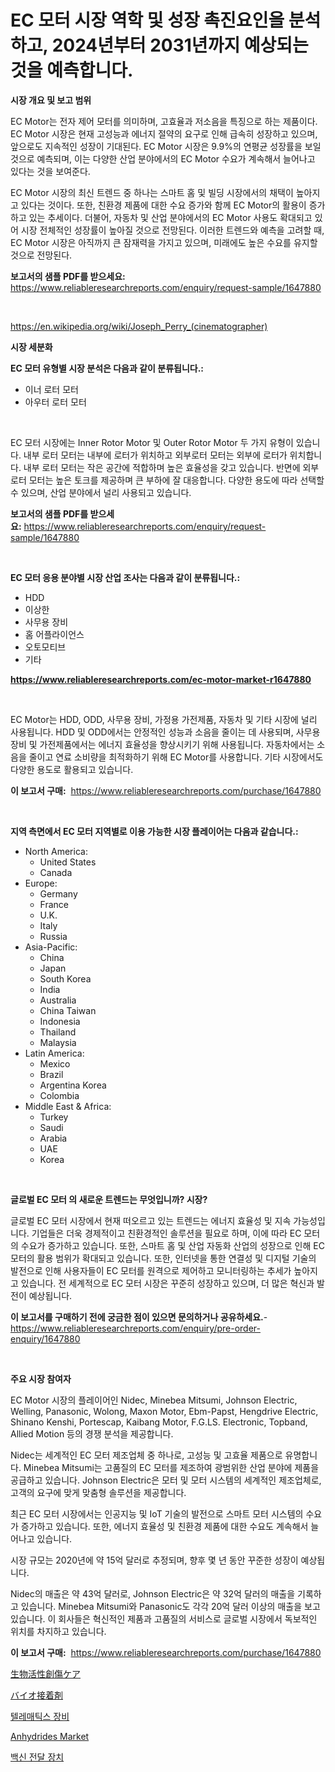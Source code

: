 <p><h1>EC 모터 시장 역학 및 성장 촉진요인을 분석하고, 2024년부터 2031년까지 예상되는 것을 예측합니다.</h1></p><p><strong>시장 개요 및 보고 범위</strong></p>
<p><p>EC Motor는 전자 제어 모터를 의미하며, 고효율과 저소음을 특징으로 하는 제품이다. EC Motor 시장은 현재 고성능과 에너지 절약의 요구로 인해 급속히 성장하고 있으며, 앞으로도 지속적인 성장이 기대된다. EC Motor 시장은 9.9%의 연평균 성장률을 보일 것으로 예측되며, 이는 다양한 산업 분야에서의 EC Motor 수요가 계속해서 늘어나고 있다는 것을 보여준다.</p><p>EC Motor 시장의 최신 트렌드 중 하나는 스마트 홈 및 빌딩 시장에서의 채택이 높아지고 있다는 것이다. 또한, 친환경 제품에 대한 수요 증가와 함께 EC Motor의 활용이 증가하고 있는 추세이다. 더불어, 자동차 및 산업 분야에서의 EC Motor 사용도 확대되고 있어 시장 전체적인 성장률이 높아질 것으로 전망된다. 이러한 트렌드와 예측을 고려할 때, EC Motor 시장은 아직까지 큰 잠재력을 가지고 있으며, 미래에도 높은 수요를 유지할 것으로 전망된다.</p></p>
<p><strong>보고서의 샘플 PDF를 받으세요:</strong> <a href="https://www.reliableresearchreports.com/enquiry/request-sample/1647880">https://www.reliableresearchreports.com/enquiry/request-sample/1647880</a></p>
<p>&nbsp;</p>
<p><a href="https://en.wikipedia.org/wiki/Joseph_Perry_(cinematographer)">https://en.wikipedia.org/wiki/Joseph_Perry_(cinematographer)</a></p>
<p><strong>시장 세분화</strong></p>
<p><strong>EC 모터 유형별 시장 분석은 다음과 같이 분류됩니다.:</strong></p>
<p><ul><li>이너 로터 모터</li><li>아우터 로터 모터</li></ul></p>
<p>&nbsp;</p>
<p><p>EC 모터 시장에는 Inner Rotor Motor 및 Outer Rotor Motor 두 가지 유형이 있습니다. 내부 로터 모터는 내부에 로터가 위치하고 외부로터 모터는 외부에 로터가 위치합니다. 내부 로터 모터는 작은 공간에 적합하며 높은 효율성을 갖고 있습니다. 반면에 외부 로터 모터는 높은 토크를 제공하며 큰 부하에 잘 대응합니다. 다양한 용도에 따라 선택할 수 있으며, 산업 분야에서 널리 사용되고 있습니다.</p></p>
<p><strong>보고서의 샘플 PDF를 받으세요:</strong>&nbsp;<a href="https://www.reliableresearchreports.com/enquiry/request-sample/1647880">https://www.reliableresearchreports.com/enquiry/request-sample/1647880</a></p>
<p>&nbsp;</p>
<p><strong> EC 모터 응용 분야별 시장 산업 조사는 다음과 같이 분류됩니다.:</strong></p>
<p><ul><li>HDD</li><li>이상한</li><li>사무용 장비</li><li>홈 어플라이언스</li><li>오토모티브</li><li>기타</li></ul></p>
<p><strong><a href="https://www.reliableresearchreports.com/ec-motor-market-r1647880">https://www.reliableresearchreports.com/ec-motor-market-r1647880</a></strong></p>
<p>&nbsp;</p>
<p><p>EC Motor는 HDD, ODD, 사무용 장비, 가정용 가전제품, 자동차 및 기타 시장에 널리 사용됩니다. HDD 및 ODD에서는 안정적인 성능과 소음을 줄이는 데 사용되며, 사무용 장비 및 가전제품에서는 에너지 효율성을 향상시키기 위해 사용됩니다. 자동차에서는 소음을 줄이고 연료 소비량을 최적화하기 위해 EC Motor를 사용합니다. 기타 시장에서도 다양한 용도로 활용되고 있습니다.</p></p>
<p><strong>이 보고서 구매:</strong>&nbsp; <a href="https://www.reliableresearchreports.com/purchase/1647880">https://www.reliableresearchreports.com/purchase/1647880</a></p>
<p>&nbsp;</p>
<p><strong>지역 측면에서 EC 모터 지역별로 이용 가능한 시장 플레이어는 다음과 같습니다.:</strong></p>
<p><ul>
    <li>
        North America:
        <ul>
            <li>United States</li>
            <li>Canada</li>
        </ul>
    </li>
    <li>
        Europe:
        <ul>
            <li>Germany</li>
            <li>France</li>
            <li>U.K.</li>
            <li>Italy</li>
            <li>Russia</li>
        </ul>
    </li>
    <li>
        Asia-Pacific:
        <ul>
            <li>China</li>
            <li>Japan</li>
            <li>South Korea</li>
            <li>India</li>
            <li>Australia</li>
            <li>China Taiwan</li>
            <li>Indonesia</li>
            <li>Thailand</li>
            <li>Malaysia</li>
        </ul>
    </li>
    <li>
        Latin America:
        <ul>
            <li>Mexico</li>
            <li>Brazil</li>
            <li>Argentina Korea</li>
            <li>Colombia</li>
        </ul>
    </li>
    <li>
        Middle East & Africa:
        <ul>
            <li>Turkey</li>
            <li>Saudi</li>
            <li>Arabia</li>
            <li>UAE</li>
            <li>Korea</li>
        </ul>
    </li>
    </ul></p>
<p>&nbsp;</p>
<p><strong>글로벌 EC 모터 의 새로운 트렌드는 무엇입니까? 시장?</strong></p>
<p><p>글로벌 EC 모터 시장에서 현재 떠오르고 있는 트렌드는 에너지 효율성 및 지속 가능성입니다. 기업들은 더욱 경제적이고 친환경적인 솔루션을 필요로 하며, 이에 따라 EC 모터의 수요가 증가하고 있습니다. 또한, 스마트 홈 및 산업 자동화 산업의 성장으로 인해 EC 모터의 활용 범위가 확대되고 있습니다. 또한, 인터넷을 통한 연결성 및 디지털 기술의 발전으로 인해 사용자들이 EC 모터를 원격으로 제어하고 모니터링하는 추세가 높아지고 있습니다. 전 세계적으로 EC 모터 시장은 꾸준히 성장하고 있으며, 더 많은 혁신과 발전이 예상됩니다.</p></p>
<p><strong>이 보고서를 구매하기 전에 궁금한 점이 있으면 문의하거나 공유하세요.</strong>- <a href="https://www.reliableresearchreports.com/enquiry/pre-order-enquiry/1647880">https://www.reliableresearchreports.com/enquiry/pre-order-enquiry/1647880</a></p>
<p>&nbsp;</p>
<p><strong>주요 시장 참여자</strong></p>
<p><p>EC Motor 시장의 플레이어인 Nidec, Minebea Mitsumi, Johnson Electric, Welling, Panasonic, Wolong, Maxon Motor, Ebm-Papst, Hengdrive Electric, Shinano Kenshi, Portescap, Kaibang Motor, F.G.LS. Electronic, Topband, Allied Motion 등의 경쟁 분석을 제공합니다. </p><p>Nidec는 세계적인 EC 모터 제조업체 중 하나로, 고성능 및 고효율 제품으로 유명합니다. Minebea Mitsumi는 고품질의 EC 모터를 제조하여 광범위한 산업 분야에 제품을 공급하고 있습니다. Johnson Electric은 모터 및 모터 시스템의 세계적인 제조업체로, 고객의 요구에 맞게 맞춤형 솔루션을 제공합니다. </p><p>최근 EC 모터 시장에서는 인공지능 및 IoT 기술의 발전으로 스마트 모터 시스템의 수요가 증가하고 있습니다. 또한, 에너지 효율성 및 친환경 제품에 대한 수요도 계속해서 늘어나고 있습니다. </p><p>시장 규모는 2020년에 약 15억 달러로 추정되며, 향후 몇 년 동안 꾸준한 성장이 예상됩니다. </p><p>Nidec의 매출은 약 43억 달러로, Johnson Electric은 약 32억 달러의 매출을 기록하고 있습니다. Minebea Mitsumi와 Panasonic도 각각 20억 달러 이상의 매출을 보고 있습니다. 이 회사들은 혁신적인 제품과 고품질의 서비스로 글로벌 시장에서 독보적인 위치를 차지하고 있습니다.</p></p>
<p><strong>이 보고서 구매:</strong>&nbsp;&nbsp;<a href="https://www.reliableresearchreports.com/purchase/1647880">https://www.reliableresearchreports.com/purchase/1647880</a></p>
<p><p><a href="https://github.com/zjkmgcs938405/Market-Research-Report-List-3/blob/main/312331751018.md">生物活性創傷ケア</a></p><p><a href="https://github.com/roulaayoub-saad/Market-Research-Report-List-3/blob/main/370115751019.md">バイオ接着剤</a></p><p><a href="https://github.com/rcabello548/Market-Research-Report-List-3/blob/main/193381865210.md">텔레매틱스 장비</a></p><p><a href="https://medium.com/@paulmcglynn6456/global-anhydrides-market-status-2024-2031-and-forecast-by-region-product-end-use-cfef4ffc6353">Anhydrides Market</a></p><p><a href="https://medium.com/@conradkirrlin76575/%EB%B0%B1%EC%8B%A0-%EB%B0%B0%EB%8B%AC-%EC%9E%A5%EC%B9%98-%EC%8B%9C%EC%9E%A5-%EA%B0%9C%EC%9A%94-2024%EB%85%84%EB%B6%80%ED%84%B0-2031%EB%85%84%EA%B9%8C%EC%A7%80%EC%9D%98-%EA%B8%80%EB%A1%9C%EB%B2%8C-%EC%8B%9C%EC%9E%A5-%EB%8F%99%ED%96%A5-%EB%B0%8F-%EC%A0%84%EB%A7%9D-b439ec6b99de">백신 전달 장치</a></p></p>